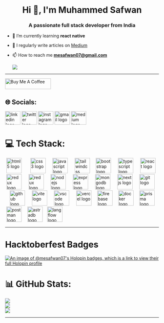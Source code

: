 <h1 align="center">Hi 👋, I'm Muhammed Safwan</h1>
<h3 align="center">A passionate full stack developer from India</h3>


- 🌱 I’m currently learning **react native**

- 📝 I regularly write articles on [Medium](https://medium.com/@mesafwan07)

- 📫 How to reach me **mesafwan07@gmail.com** </br></br>
![](https://visitcount.itsvg.in/api?id=me-safwan-07&label=Profile%20Views&color=1&icon=5&pretty=true)

---

<a href="https://www.buymeacoffee.com/mesafwan07y" target="_blank"><img src="https://cdn.buymeacoffee.com/buttons/v2/default-yellow.png" alt="Buy Me A Coffee" style="height: 35px !important;width: 150px !important;" ></a>
## 🌐 Socials:
<div align="left">
<a href="https://linkedin.com/in/muhammed-safwan-1bab1b25b" target="_blank"><img src="https://raw.githubusercontent.com/maurodesouza/profile-readme-generator/master/src/assets/icons/social/linkedin/default.svg" width="50" height="44" alt="linkedin logo" /></a>
<a href="https://x.com/me_safwan_07" target="_blank"><img src="https://raw.githubusercontent.com/maurodesouza/profile-readme-generator/master/src/assets/icons/social/twitter/default.svg" width="50" height="44" alt="twitter logo" /></a>
<a href="https://instagram.com/me_safwan_07" target="_blank"><img src="https://raw.githubusercontent.com/maurodesouza/profile-readme-generator/master/src/assets/icons/social/instagram/default.svg" width="50" height="44" alt="instagram logo" /></a>
<a href="https://gmail.com/mesafwan07@gmai;com" target="_blank"><img src="https://raw.githubusercontent.com/maurodesouza/profile-readme-generator/master/src/assets/icons/social/gmail/default.svg" width="50" height="44" alt="gmail logo" /></a>
<a href="https://medium.com/@@mesafwan07" target="_blank"><img src="https://raw.githubusercontent.com/maurodesouza/profile-readme-generator/master/src/assets/icons/social/medium/default.svg" width="50" height="44" alt="medium logo" /></a>
</div>

# 💻 Tech Stack:
<div align="left">
 <img src="https://skillicons.dev/icons?i=html" height="50" alt="html5 logo" />
 <img width="13" />
 <img src="https://skillicons.dev/icons?i=css" height="50" alt="css3 logo" />
 <img width="7" />
 <img src="https://skillicons.dev/icons?i=js" height="50" alt="javascript logo" />
 <img width="7" />
 <img src="https://skillicons.dev/icons?i=tailwind" height="50" alt="tailwindcss logo" />
  <img width="7" />
 <img src="https://skillicons.dev/icons?i=bootstrap" height="50" alt="bootstrap logo" />
 <img width="7" />
 <img src="https://skillicons.dev/icons?i=ts" height="50" alt="typescript logo" />
 <img width="7" />
 <img src="https://cdn.jsdelivr.net/gh/devicons/devicon/icons/react/react-original.svg" height="50" alt="react logo" />
  <img width="7" />
 <img src="https://skillicons.dev/icons?i=redux" height="50" alt="redux logo" />
 <img width="7" />
 <img src="https://skillicons.dev/icons?i=sass" height="50" alt="redux logo" />
 <img width="7" />
 <img src="https://skillicons.dev/icons?i=nodejs" height="50" alt="nodejs logo" />
 <img width="7" />
 <img src="https://skillicons.dev/icons?i=express" height="50" alt="express logo" />
 <img width="7" />
 <img src="https://skillicons.dev/icons?i=mongodb" height="50" alt="mongodb logo" />
 <img width="7" />
 <img src="https://skillicons.dev/icons?i=nextjs" height="50" alt="nextjs logo" />
 <img width="7" />
 <img src="https://cdn.jsdelivr.net/gh/devicons/devicon/icons/git/git-original.svg" height="50" alt="git logo" />
 <img width="7" />
 <img src="https://skillicons.dev/icons?i=github" height="50" alt="github logo" />
 <img width="7" />
 <img src="https://skillicons.dev/icons?i=vite" height="50" alt="vite logo" />
 <img width="7" />
 <img src="https://skillicons.dev/icons?i=vscode" height="50" alt="vscode logo" />
 <img width="7" />
 <img src="https://skillicons.dev/icons?i=vercel" height="50" alt="vercel logo" />
<img width="7" />
 <img src="https://skillicons.dev/icons?i=firebase" height="50" alt="firebase logo" />
  <img width="7" />
 <img src="https://skillicons.dev/icons?i=docker" height="50" alt="docker logo" />
  <img width="7" />
 <img src="https://skillicons.dev/icons?i=prisma" height="50" alt="prisma logo" />
  <img width="7" />
 <img src="https://skillicons.dev/icons?i=postman" height="50" alt="postman logo" />
  <img width="7" />
 <img src="https://datastax.com/sites/default/files/favicon.ico" height="50" alt="astradb logo" />
<img width="7" />
<img src="https://langflow.s3.amazonaws.com/langflow-icon.png" height="50" alt="langflow logo" />

  
</div>

---
# Hacktoberfest Badges 
[![An image of @mesafwan07's Holopin badges, which is a link to view their full Holopin profile](https://holopin.me/mesafwan07)](https://holopin.io/@mesafwan07)

# 📊 GitHub Stats:
![](https://github-readme-stats.vercel.app/api?username=me-safwan-07&theme=synthwave&hide_border=false&include_all_commits=false&count_private=false)<br/>
![](https://github-readme-streak-stats.herokuapp.com/?user=me-safwan-07&theme=synthwave&hide_border=false)<br/>
![](https://github-readme-stats.vercel.app/api/top-langs/?username=me-safwan-07&theme=synthwave&hide_border=false&include_all_commits=false&count_private=false&layout=compact)

---
